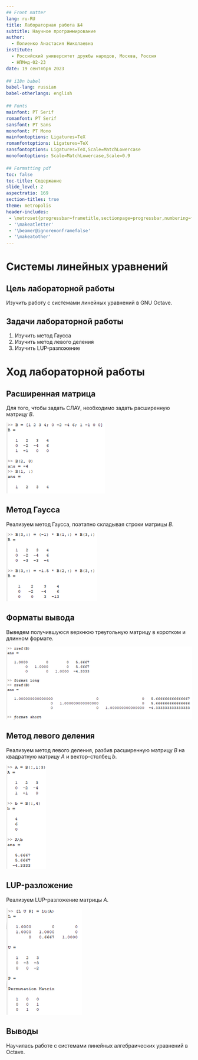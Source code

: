 ```yaml
---
## Front matter
lang: ru-RU
title: Лабораторная работа №4
subtitle: Научное программирование
author:
  - Полиенко Анастасия Николаевна
institute:
  - Российский университет дружбы народов, Москва, Россия
  - НПМмд-02-23
date: 19 сентября 2023

## i18n babel
babel-lang: russian
babel-otherlangs: english

## Fonts
mainfont: PT Serif
romanfont: PT Serif
sansfont: PT Sans
monofont: PT Mono
mainfontoptions: Ligatures=TeX
romanfontoptions: Ligatures=TeX
sansfontoptions: Ligatures=TeX,Scale=MatchLowercase
monofontoptions: Scale=MatchLowercase,Scale=0.9

## Formatting pdf
toc: false
toc-title: Содержание
slide_level: 2
aspectratio: 169
section-titles: true
theme: metropolis
header-includes:
 - \metroset{progressbar=frametitle,sectionpage=progressbar,numbering=fraction}
 - '\makeatletter'
 - '\beamer@ignorenonframefalse'
 - '\makeatother'
---
```



# Системы линейных уравнений

## Цель лабораторной работы

Изучить работу с системами линейных уравнений в GNU Octave.

## Задачи лабораторной работы

1. Изучить метод Гаусса
1. Изучить метод левого деления
1. Изучить LUP-разложение

# Ход лабораторной работы

## Расширенная матрица

Для того, чтобы задать СЛАУ, необходимо задать расширенную матрицу *B*.

![Матрица B](image/1.png)

## Метод Гаусса

Реализуем метод Гаусса, поэтапно складывая строки матрицы *B*.

![Метод Гаусса](image/2.png)

## Форматы вывода

Выведем получившуюся верхнюю треугольную матрицу в коротком и длинном формате.

![Форматы вывода](image/3.png)

## Метод левого деления

Реализуем метод левого деления, разбив расширенную матрицу *B* на квадратную матрицу *A* и вектор-столбец *b*.

![Метод левого деления](image/4.png)

## LUP-разложение

Реализуем LUP-разложение матрицы *A*.

![LUP-разложение](image/5.png)

## Выводы

Научилась работе с системами линейных алгебраических уравнений в Octave.




